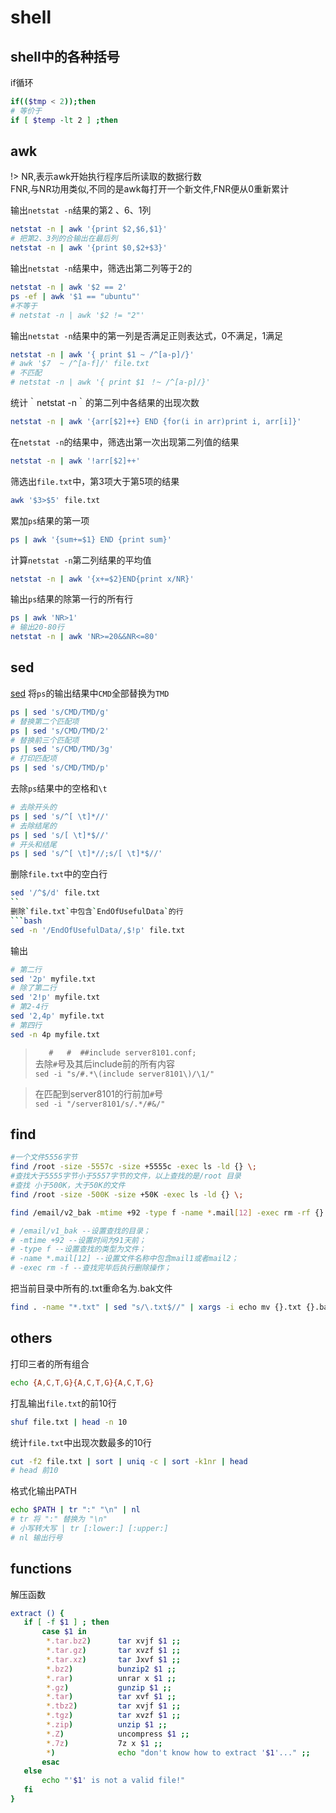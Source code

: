 # shell
## shell中的各种括号
if循环
```bash
if(($tmp < 2));then
# 等价于
if [ $temp -lt 2 ] ;then
```
## awk
!> NR,表示awk开始执行程序后所读取的数据行数  
   FNR,与NR功用类似,不同的是awk每打开一个新文件,FNR便从0重新累计

输出`netstat -n`结果的第2 、6、1列
```bash
netstat -n | awk '{print $2,$6,$1}'
# 把第2、3列的合输出在最后列
netstat -n | awk '{print $0,$2+$3}'
```
输出`netstat -n`结果中，筛选出第二列等于2的
```bash
netstat -n | awk '$2 == 2'
ps -ef | awk '$1 == "ubuntu"'
#不等于
# netstat -n | awk '$2 != "2"'
```
输出`netstat -n`结果中的第一列是否满足正则表达式，0不满足，1满足
```bash
netstat -n | awk '{ print $1 ~ /^[a-p]/}'
# awk '$7  ~ /^[a-f]/' file.txt
# 不匹配
# netstat -n | awk '{ print $1 ！~ /^[a-p]/}'
```
统计｀netstat -n｀的第二列中各结果的出现次数
```bash
netstat -n | awk '{arr[$2]++} END {for(i in arr)print i, arr[i]}'
```
在`netstat -n`的结果中，筛选出第一次出现第二列值的结果
```bash
netstat -n | awk '!arr[$2]++'
```
筛选出`file.txt`中，第3项大于第5项的结果
```bash
awk '$3>$5' file.txt
```
累加`ps`结果的第一项
```bash
ps | awk '{sum+=$1} END {print sum}'
```
计算`netstat -n`第二列结果的平均值
```bash
netstat -n | awk '{x+=$2}END{print x/NR}'
```
输出`ps`结果的除第一行的所有行
```bash
ps | awk 'NR>1'
# 输出20-80行
netstat -n | awk 'NR>=20&&NR<=80'
```



## sed
[sed](http://www.grymoire.com/Unix/Sed.html)
将`ps`的输出结果中`CMD`全部替换为`TMD`
```bash
ps | sed 's/CMD/TMD/g'
# 替换第二个匹配项
ps | sed 's/CMD/TMD/2'
# 替换前三个匹配项
ps | sed 's/CMD/TMD/3g'
# 打印匹配项
ps | sed 's/CMD/TMD/p'
```
去除`ps`结果中的空格和`\t`
```bash
# 去除开头的
ps | sed 's/^[ \t]*//'
# 去除结尾的
ps | sed 's/[ \t]*$//'
# 开头和结尾
ps | sed 's/^[ \t]*//;s/[ \t]*$//'
```
删除`file.txt`中的空白行
```bash
sed '/^$/d' file.txt
``
删除`file.txt`中包含`EndOfUsefulData`的行
```bash
sed -n '/EndOfUsefulData/,$!p' file.txt
```
输出
```bash
# 第二行
sed '2p' myfile.txt
# 除了第二行
sed '2!p' myfile.txt
# 第2-4行
sed '2,4p' myfile.txt
# 第四行
sed -n 4p myfile.txt
```

> `   #   #  ##include server8101.conf;`  
去除`#`号及其后include前的所有内容  
`sed -i "s/#.*\(include server8101\)/\1/"`

>在匹配到server8101的行前加`#`号  
`sed -i "/server8101/s/.*/#&/"`


## find
```bash
#一个文件5556字节
find /root -size -5557c -size +5555c -exec ls -ld {} \;
#查找大于5555字节小于5557字节的文件，以上查找的是/root 目录
#查找 小于500K，大于50K的文件
find /root -size -500K -size +50K -exec ls -ld {} \;
```
```bash
find /email/v2_bak -mtime +92 -type f -name *.mail[12] -exec rm -rf {} \;

# /email/v1_bak --设置查找的目录；
# -mtime +92 --设置时间为91天前；
# -type f --设置查找的类型为文件；
# -name *.mail[12] --设置文件名称中包含mail1或者mail2；
# -exec rm -f --查找完毕后执行删除操作；
```
把当前目录中所有的.txt重命名为.bak文件
```bash
find . -name "*.txt" | sed "s/\.txt$//" | xargs -i echo mv {}.txt {}.bak | sh
```
## others

打印三者的所有组合
```bash
echo {A,C,T,G}{A,C,T,G}{A,C,T,G}
```
打乱输出`file.txt`的前10行
```bash
shuf file.txt | head -n 10
```
统计`file.txt`中出现次数最多的10行
```bash
cut -f2 file.txt | sort | uniq -c | sort -k1nr | head
# head 前10
```
格式化输出PATH
```bash
echo $PATH | tr ":" "\n" | nl
# tr 将 ":" 替换为 "\n"
# 小写转大写 | tr [:lower:] [:upper:] 
# nl 输出行号
```
## functions
解压函数
```bash
extract () {
   if [ -f $1 ] ; then
       case $1 in
        *.tar.bz2)      tar xvjf $1 ;;
        *.tar.gz)       tar xvzf $1 ;;
        *.tar.xz)       tar Jxvf $1 ;;
        *.bz2)          bunzip2 $1 ;;
        *.rar)          unrar x $1 ;;
        *.gz)           gunzip $1 ;;
        *.tar)          tar xvf $1 ;;
        *.tbz2)         tar xvjf $1 ;;
        *.tgz)          tar xvzf $1 ;;
        *.zip)          unzip $1 ;;
        *.Z)            uncompress $1 ;;
        *.7z)           7z x $1 ;;
        *)              echo "don't know how to extract '$1'..." ;;
       esac
   else
       echo "'$1' is not a valid file!"
   fi
}
```
